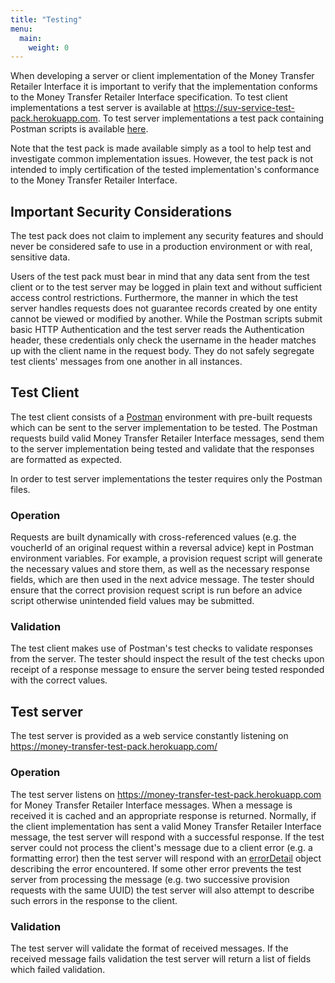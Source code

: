 ```yaml
---
title: "Testing"
menu:
  main:
    weight: 0
---
```


When developing a server or client implementation of the Money Transfer Retailer Interface it is important to verify that the implementation conforms to the Money Transfer Retailer Interface specification. To test client implementations a test server is available at https://suv-service-test-pack.herokuapp.com. To test server implementations a test pack containing Postman scripts is available [here](https://github.com/electrumpayments/money-transfer-retailer-test-pack/tree/master/test/postman).

Note that the test pack is made available simply as a tool to help test and investigate common implementation issues. However, the test pack is not intended to imply certification of the tested implementation's conformance to the Money Transfer Retailer Interface.

## Important Security Considerations

The test pack does not claim to implement any security features and should never be considered safe to use in a production environment or with real, sensitive data.

Users of the test pack must bear in mind that any data sent from the test client or to the test server may be logged in plain text and without sufficient access control restrictions. Furthermore, the manner in which the test server handles requests does not guarantee records created by one entity cannot be viewed or modified by another. While the Postman scripts submit basic HTTP Authentication and the test server reads the Authentication header, these credentials only check the username in the header matches up with the client name in the request body. They do not safely segregate test clients' messages from one another in all instances.

## Test Client
The test client consists of a [Postman](https://www.getpostman.com) environment with pre-built requests which can be sent to the server implementation to be tested. The Postman requests build valid Money Transfer Retailer Interface messages, send them to the server implementation being tested and validate that the responses are formatted as expected.

In order to test server implementations the tester requires only the Postman files.

### Operation

Requests are built dynamically with cross-referenced values (e.g. the voucherId of an original request within a reversal advice) kept in Postman environment variables. For example, a provision request script will generate the necessary values and store them, as well as the necessary response fields, which are then used in the next advice message. The tester should ensure that the correct provision request script is run before an advice script otherwise unintended field values may be submitted.

### Validation

The test client makes use of Postman's test checks to validate responses from the server. The tester should inspect the result of the test checks upon receipt of a response message to ensure the server being tested responded with the correct values.

## Test server

The test server is provided as a web service constantly listening on https://money-transfer-test-pack.herokuapp.com/

### Operation

The test server listens on https://money-transfer-test-pack.herokuapp.com for Money Transfer Retailer Interface messages. When a message is received it is cached and an appropriate response is returned. Normally, if the client implementation has sent a valid Money Transfer Retailer Interface message, the test server will respond with a successful response. If the test server could not process the client's message due to a client error (e.g. a formatting error) then the test server will respond with an [errorDetail](/specification/operations/#errorDetail) object describing the error encountered. If some other error prevents the test server from processing the message (e.g. two successive provision requests with the same UUID) the test server will also attempt to describe such errors in the response to the client.

### Validation

The test server will validate the format of received messages. If the received message fails validation the test server will return a list of fields which failed validation.

